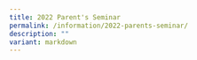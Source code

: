 ```yaml
---
title: 2022 Parent's Seminar
permalink: /information/2022-parents-seminar/
description: ""
variant: markdown
---
```

